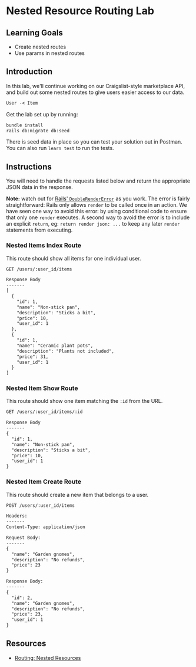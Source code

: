 # Nested Resource Routing Lab

## Learning Goals

- Create nested routes
- Use params in nested routes

## Introduction

In this lab, we'll continue working on our Craigslist-style marketplace API, and
build out some nested routes to give users easier access to our data.

```txt
User -< Item
```

Get the lab set up by running:

```sh
bundle install
rails db:migrate db:seed
```

There is seed data in place so you can test your solution out in Postman. You
can also run `learn test` to run the tests.

## Instructions

You will need to handle the requests listed below and return the appropriate
JSON data in the response.

**Note:** watch out for [Rails' `DoubleRenderError`][double render error] as you
work. The error is fairly straightforward: Rails only allows `render` to be
called once in an action. We have seen one way to avoid this error: by using
conditional code to ensure that only one `render` executes. A second way to
avoid the error is to include an explicit `return`, eg: `return render json:
...` to keep any later `render` statements from executing.

[double render error]: https://api.rubyonrails.org/classes/AbstractController/DoubleRenderError.html

### Nested Items Index Route

This route should show all items for one individual user.

```txt
GET /users/:user_id/items

Response Body
-------
[
  {
    "id": 1,
    "name": "Non-stick pan",
    "description": "Sticks a bit",
    "price": 10,
    "user_id": 1
  },
  {
    "id": 1,
    "name": "Ceramic plant pots",
    "description": "Plants not included",
    "price": 31,
    "user_id": 1
  }
]
```

### Nested Item Show Route

This route should show one item matching the `:id` from the URL.

```txt
GET /users/:user_id/items/:id

Response Body
-------
{
  "id": 1,
  "name": "Non-stick pan",
  "description": "Sticks a bit",
  "price": 10,
  "user_id": 1
}
```

### Nested Item Create Route

This route should create a new item that belongs to a user.

```txt
POST /users/:user_id/items

Headers:
-------
Content-Type: application/json

Request Body:
-------
{
  "name": "Garden gnomes",
  "description": "No refunds",
  "price": 23
}

Response Body:
-------
{
  "id": 2,
  "name": "Garden gnomes",
  "description": "No refunds",
  "price": 23,
  "user_id": 1
}
```

## Resources

- [Routing: Nested Resources](https://guides.rubyonrails.org/routing.html#nested-resources)



<!-- class ItemsController < ApplicationController
  rescue_from ActiveRecord::RecordNotFound, with: :render_not_found_response

  def index
    if params[:user_id]
      user = find_user
      items = user.items
    else
      items = Item.all
    end
    render json: items, include: :user
  end

  def show
    item = find_item
    render json: item
  end

  def create
    user = find_user
    item = user.items.create(item_params)
    render json: item, status: :created
  end

  private

  def find_item
    Item.find(params[:id])
  end

  def find_user
    User.find(params[:user_id])
  end

  def item_params
    params.permit(:name, :description, :price)
  end

  def render_not_found_response(exception)
    render json: { error: "#{exception.model} not found" }, status: :not_found
  end

end -->